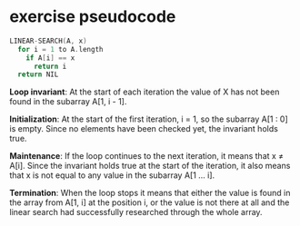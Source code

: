 # exercise pseudocode

```cpp
LINEAR-SEARCH(A, x)
  for i = 1 to A.length
    if A[i] == x
      return i
  return NIL
```

**Loop invariant**: At the start of each iteration the value of X has not been found in the subarray A[1, i - 1].

**Initialization**: At the start of the first iteration, i = 1, so the subarray A[1 : 0] is empty. Since no elements have been checked yet, the invariant holds true.

**Maintenance**: If the loop continues to the next iteration, it means that x ≠ A[i]. Since the invariant holds true at the start of the iteration, it also means that x is not equal to any value in the subarray A[1 … i].

**Termination**: When the loop stops it means that either the value is found in the array from A[1, i] at the position i, or the value is not there at all and the linear search had successfully researched through the whole array.

